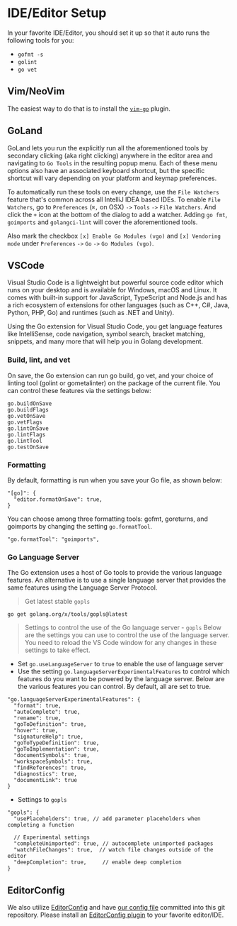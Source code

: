 # IDE/Editor Setup

In your favorite IDE/Editor,
you should set it up so that it auto runs the following tools for you:

- `gofmt -s`
- `golint`
- `go vet`

## Vim/NeoVim

The easiest way to do that is to install the
[`vim-go`](https://github.com/fatih/vim-go) plugin.

## GoLand

GoLand lets you run the explicitly run all the aforementioned tools by secondary clicking (aka right clicking) anywhere in the editor area and navigating to `Go Tools` in the resulting popup menu.
Each of these menu options also have an associated keyboard shortcut, but the specific shortcut will vary depending on your platform and keymap preferences.

To automatically run these tools on every change, use the `File Watchers` feature that's common across all IntelliJ IDEA based IDEs.
To enable `File Watchers`, go to `Preferences` (`⌘,` on OSX) `->` `Tools` `->` `File Watchers`.
And click the `+` icon at the bottom of the dialog to add a watcher. Adding `go fmt`, `goimports` and `golangci-lint` will cover the aforementioned tools.

Also mark the checkbox `[x] Enable Go Modules (vgo)` and `[x] Vendoring mode` under `Preferences` `->` `Go` `->` `Go Modules (vgo)`.

## VSCode

Visual Studio Code is a lightweight but powerful source code editor which runs on your desktop and is available for Windows, macOS and Linux. It comes with built-in support for JavaScript, TypeScript and Node.js and has a rich ecosystem of extensions for other languages (such as C++, C#, Java, Python, PHP, Go) and runtimes (such as .NET and Unity).

Using the Go extension for Visual Studio Code, you get language features like IntelliSense, code navigation, symbol search, bracket matching, snippets, and many more that will help you in Golang development.

### Build, lint, and vet
On save, the Go extension can run go build, go vet, and your choice of linting tool (golint or gometalinter) on the package of the current file.
You can control these features via the settings below:
```
go.buildOnSave
go.buildFlags
go.vetOnSave
go.vetFlags
go.lintOnSave
go.lintFlags
go.lintTool
go.testOnSave
```

### Formatting
By default, formatting is run when you save your Go file, as shown below:
```
"[go]": {
  "editor.formatOnSave": true,
}
```
You can choose among three formatting tools: gofmt, goreturns, and goimports by changing the setting `go.formatTool`.
```
"go.formatTool": "goimports",
```

### Go Language Server

The Go extension uses a host of Go tools to provide the various language features. An alternative is to use a single language server that provides the same features using the Language Server Protocol.

> Get latest stable `gopls`
```
go get golang.org/x/tools/gopls@latest
```

> Settings to control the use of the Go language server - `gopls`
Below are the settings you can use to control the use of the language server. You need to reload the VS Code window for any changes in these settings to take effect.

- Set `go.useLanguageServer` to `true` to enable the use of language server
- Use the setting `go.languageServerExperimentalFeatures` to control which features do you want to be powered by the language server. Below are the various features you can control. By default, all are set to true.
```
"go.languageServerExperimentalFeatures": {
  "format": true,
  "autoComplete": true,
  "rename": true,
  "goToDefinition": true,
  "hover": true,
  "signatureHelp": true,
  "goToTypeDefinition": true,
  "goToImplementation": true,
  "documentSymbols": true,
  "workspaceSymbols": true,
  "findReferences": true,
  "diagnostics": true,
  "documentLink": true
}
```
- Settings to `gopls`
```
"gopls": {
  "usePlaceholders": true, // add parameter placeholders when completing a function

  // Experimental settings
  "completeUnimported": true, // autocomplete unimported packages
  "watchFileChanges": true,  // watch file changes outside of the editor
  "deepCompletion": true,     // enable deep completion
}
```

## EditorConfig

We also utilize [EditorConfig](https://editorconfig.org/) and have
[our config file](.editorconfig) committed into this git repository.
Please install an [EditorConfig plugin](https://editorconfig.org/#download) to
your favorite editor/IDE.
